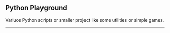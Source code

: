 ## Python Playground

Variuos Python scripts or smaller project like some utilities or simple games.

___ 

